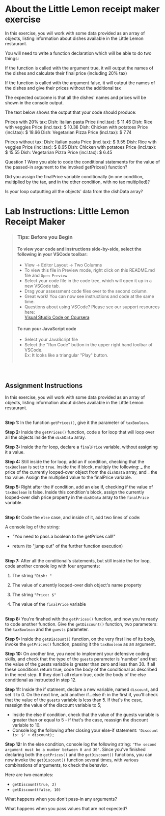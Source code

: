 # About the Little Lemon receipt maker exercise

In this exercise, you will work with some data provided as an array of objects, listing information about dishes available in the Little Lemon restaurant.

You will need to write a function declaration which will be able to do two things:

If the function is called with the argument true, it will output the names of the dishes and calculate their final price (including 20% tax)

If the function is called with the argument false, it will output the names of the dishes and give their prices without the additional tax

The expected outcome is that all the dishes' names and prices will be shown in the console output.

The text below shows the output that your code should produce:

Prices with 20% tax:
Dish: Italian pasta Price (incl.tax): $ 11.46
Dish: Rice with veggies Price (incl.tax): $ 10.38
Dish: Chicken with potatoes Price (incl.tax): $ 18.66
Dish: Vegetarian Pizza Price (incl.tax): $ 7.74

Prices without tax:
Dish: Italian pasta Price (incl.tax): $ 9.55
Dish: Rice with veggies Price (incl.tax): $ 8.65
Dish: Chicken with potatoes Price (incl.tax): $ 15.55
Dish: Vegetarian Pizza Price (incl.tax): $ 6.45

Question 1
Were you able to code the conditional statements for the value of the passed-in argument to the invoked getPrices() function?

Did you assign the finalPrice variable conditionally (in one condition, multiplied by the tax, and in the other condition, with no tax multiplied)?

Is your loop outputting all the objects' data from the dishData array?

# Lab Instructions: Little Lemon Receipt Maker

> ### **Tips: Before you Begin**
>
> #### **To view your code and instructions side-by-side**, select the following in your VSCode toolbar:
>
> - View -> Editor Layout -> Two Columns
> - To view this file in Preview mode, right click on this README.md file and `Open Preview`
> - Select your code file in the code tree, which will open it up in a new VSCode tab.
> - Drag your assessment code files over to the second column.
> - Great work! You can now see instructions and code at the same time.
> - Questions about using VSCode? Please see our support resources here:  
>   [Visual Studio Code on Coursera](https://www.coursera.org/learn/programming-with-javascript/supplement/roMvE/visual-studio-code-on-coursera)
>
> #### **To run your JavaScript code**
>
> - Select your JavaScript file
> - Select the "Run Code" button in the upper right hand toolbar of VSCode.  
>   Ex: It looks like a triangular "Play" button. <br><br>

<br>

## Assignment Instructions

In this exercise, you will work with some data provided as an array of objects, listing information about dishes available in the Little Lemon restaurant.
<br><br>

**Step 1:** In the function `getPrices()`, give it the parameter of `taxBoolean`.

**Step 2:** Inside the `getPrices()` function, code a for loop that will loop over all the objects inside the `dishData` array.

**Step 3:** Inside the for loop, declare a `finalPrice` variable, without assigning it a value.

**Step 4:** Still inside the for loop, add an if condition, checking that the `taxBoolean` is set to `true`. Inside the if block, multiply the following: _ the price of the currently looped-over object from the `dishData` array, and _ the tax value. Assign the multiplied value to the finalPrice variable.

**Step 5:** Right after the if condition, add an else if, checking if the value of `taxBoolean` is false. Inside this condition's block, assign the currently looped-over dish price property in the `dishData` array to the `finalPrice` variable.
<br><br>

**Step 6:** Code the `else` case, and inside of it, add two lines of code:

A console log of the string:

- "You need to pass a boolean to the getPrices call!"

- return (to "jump out" of the further function execution)
  <br><br>

<b>Step 7:</b> After all the conditional's statements, but still inside the for loop, code another console log with four arguments:

1. The string `"Dish: "`

2. The value of currently looped-over dish object's name property

3. The string `"Price: $"`

4. The value of the `finalPrice` variable
   <br><br>

**Step 8:** You're finshed with the `getPrices()` function, and now you're ready to code another function. Give the `getDiscount()` function, two parameters: the `taxBoolean` and the `guests` parameter.

**Step 9:** Inside the `getDiscount()` function, on the very first line of its body, invoke the `getPrices()` function, passing it the `taxBoolean` as an argument.

**Step 10:** On another line, you need to implement your defensive coding skills, and check that the type of the `guests` parameter is 'number' and that the value of the guests variable is greater than zero and less than 30. If all these conditions return true, code the body of the conditional as described in the next step. If they don't all return true, code the body of the else conditional as instructed in step 12.

**Step 11:** Inside the if statment, declare a new variable, named `discount`, and set it to 0. On the next line, add another if...else if: in the first if, you'll check that the value of the `guests` variable is less than 5. If that's the case, reassign the value of the discount variable to 5;

- Inside the else if condition, check that the value of the guests variable is greater than or equal to 5 - if that's the case, reassign the discount variable to 10.
- Console log the following after closing your else-if statement: `'Discount is: $' + discount);`

**Step 12:** In the else condition, console log the following string: `'The second argument must be a number between 0 and 30'`. Since you've finished declaring both the `getPrices()` and the `getDiscount()` functions, you can now invoke the `getDiscount()` function several times, with various combinations of arguments, to check the behavior. <br>

Here are two examples:

- `getDiscount(true, 2) `
- `getDiscount(false, 10)`

What happens when you don't pass-in any arguments?

What happens when you pass values that are not expected?
